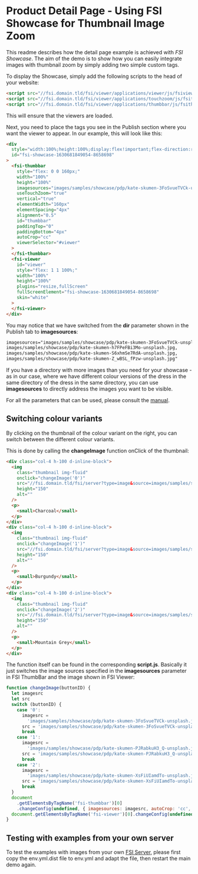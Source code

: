 # Product Detail Page - Using FSI Showcase for Thumbnail Image Zoom

This readme describes how the detail page example is achieved with _FSI Showcase_.
The aim of the demo is to show how you can easily integrate images with thumbnail zoom by simply adding
two simple custom tags.

To display the Showcase, simply add the following scripts to the head of your website:

```html
<script src="//fsi.domain.tld/fsi/viewer/applications/viewer/js/fsiviewer.js"></script>
<script src="//fsi.domain.tld/fsi/viewer/applications/touchzoom/js/fsitouchzoom.js"></script>
<script src="//fsi.domain.tld/fsi/viewer/applications/thumbbar/js/fsithumbbar.js"></script>
```

This will ensure that the viewers are loaded.

Next, you need to place the tags you see in the Publish section where you want the viewer to appear.
In our example, this will look like this:

```html
<div
  style="width:100%;height:100%;display:flex!important;flex-direction:row!important;flex-wrap:nowrap!important;"
  id="fsi-showcase-1630681849054-8658698"
>
  <fsi-thumbbar
    style="flex: 0 0 160px;"
    width="100%"
    height="100%"
    imagesources="images/samples/showcase/pdp/kate-skumen-3FoSvueTVCk-unsplash.jpg, images/samples/showcase/pdp/kate-skumen-h7FPeFBi3Mo-unsplash.jpg, images/samples/showcase/pdp/kate-skumen-S6xhmSe7RdA-unsplash.jpg, images/samples/showcase/pdp/kate-skumen-Z_wBSL_fPzw-unsplash.jpg"
    useTouchZoom="true"
    vertical="true"
    elementWidth="160px"
    elementSpacing="4px"
    alignment="0.5"
    id="thumbbar"
    paddingTop="0"
    paddingBottom="4px"
    autoCrop="cc"
    viewerSelector="#viewer"
  >
  </fsi-thumbbar>
  <fsi-viewer
    id="viewer"
    style="flex: 1 1 100%;"
    width="100%"
    height="100%"
    plugins="resize,fullScreen"
    fullScreenElement="fsi-showcase-1630681849054-8658698"
    skin="white"
  >
  </fsi-viewer>
</div>
```

You may notice that we have switched from the **dir** parameter shown in the Publish tab to **imagesources**:

```html
imagesources="images/samples/showcase/pdp/kate-skumen-3FoSvueTVCk-unsplash.jpg,
images/samples/showcase/pdp/kate-skumen-h7FPeFBi3Mo-unsplash.jpg,
images/samples/showcase/pdp/kate-skumen-S6xhmSe7RdA-unsplash.jpg,
images/samples/showcase/pdp/kate-skumen-Z_wBSL_fPzw-unsplash.jpg"
```

If you have a directory with more images than you need for your showcase - as in our case, where we have different colour versions of the dress in the same directory
of the dress in the same directory, you can use **imagesources** to directly address the images you want to be visible.

For all the parameters that can be used, please consult the [manual](https://docs.neptunelabs.com/fsi-viewer/latest/fsi-viewer).

## Switching colour variants

By clicking on the thumbnail of the colour variant on the right, you can switch between the different colour variants.

This is done by calling the **changeImage** function onClick of the thumbnail:

```html
<div class="col-4 h-100 d-inline-block">
  <img
    class="thumbnail img-fluid"
    onclick="changeImage('0')"
    src="//fsi.domain.tld/fsi/server?type=image&source=images/samples/showcase/pdp/kate-skumen-Z_wBSL_fPzw-unsplash.jpg&height=150"
    height="150"
    alt=""
  />
  <p>
    <small>Charcoal</small>
  </p>
</div>
<div class="col-4 h-100 d-inline-block">
  <img
    class="thumbnail img-fluid"
    onclick="changeImage('1')"
    src="//fsi.domain.tld/fsi/server?type=image&source=images/samples/showcase/pdp/kate-skumen-PJRabkuH3_Q-unsplash.jpg&height=150"
    height="150"
    alt=""
  />
  <p>
    <small>Burgundy</small>
  </p>
</div>
<div class="col-4 h-100 d-inline-block">
  <img
    class="thumbnail img-fluid"
    onclick="changeImage('2')"
    src="//fsi.domain.tld/fsi/server?type=image&source=images/samples/showcase/pdp/kate-skumen-XsFiUIamdTo-unsplash.jpg&height=150"
    height="150"
    alt=""
  />
  <p>
    <small>Mountain Grey</small>
  </p>
</div>
```

The function itself can be found in the corresponding **script.js**.
Basically it just switches the image sources specified in the **imagesources** parameter in FSI ThumbBar and the image shown in FSI Viewer:

```javascript
function changeImage(buttonID) {
  let imagesrc
  let src
  switch (buttonID) {
    case '0':
      imagesrc =
        'images/samples/showcase/pdp/kate-skumen-3FoSvueTVCk-unsplash.jpg, images/samples/showcase/pdp/kate-skumen-h7FPeFBi3Mo-unsplash.jpg, images/samples/showcase/pdp/kate-skumen-S6xhmSe7RdA-unsplash.jpg, images/samples/showcase/pdp/kate-skumen-Z_wBSL_fPzw-unsplash.jpg'
      src = 'images/samples/showcase/pdp/kate-skumen-3FoSvueTVCk-unsplash.jpg'
      break
    case '1':
      imagesrc =
        'images/samples/showcase/pdp/kate-skumen-PJRabkuH3_Q-unsplash.jpg, images/samples/showcase/pdp/kate-skumen-n268Z4TSd6M-unsplash.jpg, images/samples/showcase/pdp/kate-skumen-glmDobIx4o0-unsplash.jpg, images/samples/showcase/pdp/kate-skumen-PJRabkuH3_Q-unsplash-x.jpg'
      src = 'images/samples/showcase/pdp/kate-skumen-PJRabkuH3_Q-unsplash.jpg'
      break
    case '2':
      imagesrc =
        'images/samples/showcase/pdp/kate-skumen-XsFiUIamdTo-unsplash.jpg, images/samples/showcase/pdp/kate-skumen-KFz7sRs0ddI-unsplash.jpg, images/samples/showcase/pdp/kate-skumen-XsFiUIamdTo-unsplash-x.jpg, images/samples/showcase/pdp/kate-skumen-KFz7sRs0ddI-unsplash-x.jpg'
      src = 'images/samples/showcase/pdp/kate-skumen-XsFiUIamdTo-unsplash.jpg'
      break
  }
  document
    .getElementsByTagName('fsi-thumbbar')[0]
    .changeConfig(undefined, { imagesources: imagesrc, autoCrop: 'cc', vertical: true, elementWidth: '160px' })
  document.getElementsByTagName('fsi-viewer')[0].changeConfig(undefined, { imagesrc: src })
}
```

## Testing with examples from your own server

To test the examples with images from your own [FSI Server](https://www.neptunelabs.com/fsi-server/), please first copy the env.yml.dist file to env.yml and adapt the file, then restart the main demo again.
